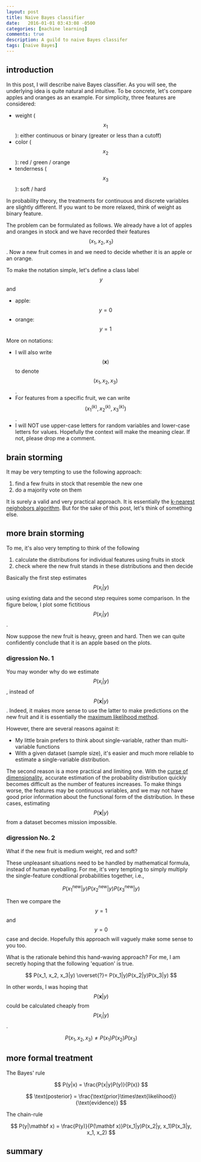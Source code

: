 ```yaml
---
layout: post
title: Naive Bayes classifier
date:   2016-01-01 03:43:08 -0500
categories: [machine learning]
comments: true
description: A guild to naive Bayes classifer
tags: [naive Bayes]
---
```


## introduction 

In this post, I will describe naive Bayes classifier. 
As you will see, the underlying idea is quite natural and intuitive. 
To be concrete, let's compare apples and oranges as an example.
For simplicity, three features are considered: 

* weight ($$x_1$$): either continuous or binary (greater or less than a cutoff)
* color ($$x_2$$): red / green / orange
* tenderness ($$x_3$$): soft / hard 

In probability theory, 
the treatments for continuous and discrete variables are slightly different. 
If you want to be more relaxed, think of weight as binary feature. 

The problem can be formulated as follows.
We already have a lot of apples and oranges in stock and we have recorded their features
$$(x_1, x_2, x_3)$$.
Now a new fruit comes in and we need to decide whether it is an apple or an orange. 

To make the notation simple, let's define a class label $$y$$ and 

* apple: $$y=0$$
* orange: $$y=1$$

More on notations: 

* I will also write $$(\mathbf x)$$ to denote $$(x_1, x_2, x_3)$$.
* For features from a specific fruit, we can write $$\left(x_1^{(k)}, x_2^{(k)}, x_3^{(k)}\right)$$.
* I will NOT use upper-case letters for random variables and lower-case letters for values.
Hopefully the context will make the meaning clear. If not, please drop me a comment. 

## brain storming

It may be very tempting to use the following approach:

1. find a few fruits in stock that resemble the new one 
1. do a majority vote on them 

It is surely a valid and very practical approach. It is essentially the 
[k-nearest neighobors algorithm](https://en.wikipedia.org/wiki/K-nearest_neighbors_algorithm).
But for the sake of this post, let's think of something else.

## more brain storming

To me, it's also very tempting to think of the following

1. calculate the distributions for individual features using fruits in stock 
1. check where the new fruit stands in these distributions and then decide

Basically the first step estimates <span>$$P(x_i|y)$$</span> using existing data and the second step requires some comparison. 
In the figure below, I plot some fictitious <span>$$P(x_i|y)$$</span>.


Now suppose the new fruit is heavy, green and hard. Then we can quite confidently conclude that
it is an apple based on the plots. 

### digression No. 1
You may wonder why do we estimate <span>$$P(x_i|y)$$</span>, instead of <span>$$P(\mathbf x|y)$$</span>. 
Indeed, it makes more sense to use the latter to make predictions on the new fruit
and it is essentially the [maximum likelihood method](https://en.wikipedia.org/wiki/Maximum_likelihood_estimation).

However, there are several reasons against it:

* My little brain prefers to think about single-variable, rather than multi-variable functions
* With a given dataset (sample size), it's easier and much more reliable to estimate a single-variable distribution.

The second reason is a more practical and limiting one. With the [curse of dimensionality](https://en.wikipedia.org/wiki/Curse_of_dimensionality), accurate estimation of the probability distribution quickly becomes difficult as the number of features increases. To make things worse, the features may be continuous variables, and we may not have good prior information about the functional form of the distribution. In these cases, estimating <span>$$P(\mathbf x|y)$$</span> from a dataset becomes mission impossible.

### digression No. 2

What if the new fruit is medium weight, red and soft?

These unpleasant situations need to be handled by mathematical formula, instead of human eyeballing.
For me, it's very tempting to simply multiply the single-feature condtional probabilities together, i.e.,

$$
P(x_1^{\text{new}}|y)P(x_2^{\text{new}}|y)P(x_3^{\text{new}}|y)
$$

Then we compare the $$y=1$$ and $$y=0$$ case and decide. Hopefully this approach will vaguely make some sense to you too.

What is the rationale behind this hand-waving approach? For me, I am secretly hoping that the following 'equation' is true.

$$
P(x_1, x_2, x_3|y) \overset{?}= P(x_1|y)P(x_2|y)P(x_3|y)
$$

In other words, I was hoping that <span>$$P(\mathbf x|y)$$</span> could be calculated cheaply from <span>$$P(x_i|y)$$</span>.

$$
P(x_1, x_2, x_3) \neq P(x_1)P(x_2)P(x_3)
$$


## more formal treatment

The Bayes' rule

$$
P(y|x) = \frac{P(x|y)P(y)}{P(x)}
$$

$$
\text{posterior} = \frac{\text{prior}\times\text{likelihood}}{\text{evidence}}
$$

The chain-rule 

$$
P(y|\mathbf x) = \frac{P(y)}{P(\mathbf x)}P(x_1|y)P(x_2|y, x_1)P(x_3|y, x_1, x_2)
$$

## summary 

